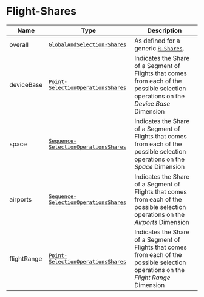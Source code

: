 
# Flight-Shares
Name        |Type      | Description
------------|----------|------------
overall | [`GlobalAndSelection-Shares`](/api/reference/data-models/global-and-selection-share.md) | As defined for a generic [`R-Shares`](/api/reference/data-modelsata-models/r-shares/index.md).
deviceBase | [`Point-SelectionOperationsShares`](/api/reference/data-modelsata-models/g-selection-operation-shares/point.md) | Indicates the Share of a Segment of Flights that comes from each of the possible selection operations on the *Device Base* Dimension
space | [`Sequence-SelectionOperationsShares`](/api/reference/data-modelsata-models/g-selection-operation-shares/sequence.md) | Indicates the Share of a Segment of Flights that comes from each of the possible selection operations on the *Space* Dimension
airports | [`Sequence-SelectionOperationsShares`](/api/reference/data-modelsata-models/g-selection-operation-shares/sequence.md) | Indicates the Share of a Segment of Flights that comes from each of the possible selection operations on the *Airports* Dimension
flightRange | [`Point-SelectionOperationsShares`](/api/reference/data-modelsata-models/g-selection-operation-shares/point.md) | Indicates the Share of a Segment of Flights that comes from each of the possible selection operations on the *Flight Range* Dimension

